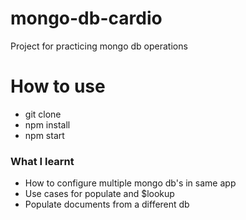 # mongo-db-cardio
Project for practicing mongo db operations 

# How to use 
- git clone
- npm install 
- npm start 

### What I learnt
- How to configure multiple mongo db's in same app
- Use cases for populate and $lookup
- Populate documents from a different db

